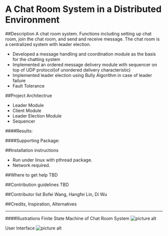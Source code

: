 A Chat Room System in a Distributed Environment
==================

##Description
A chat room system. Functions including setting up chat room, join the chat room, and send and receive message. The chat room is a centralized system with leader election.
- Developed a message handling and coordination module as the basis for the chatting system
- Implemented an ordered message delivery module with sequencer on top of UDP protocol(of unordered delivery characteristic)
- Implemented leader election using Bully Algorithm in case of leader failure
- Fault Tolerance

##Project Architectrue
- Leader Module
- Client Module
- Leader Election Module
- Sequencer

####Results:


####Supporting Package:


##Installation instructions 
- Run under linux with pthread package.
- Network required.


##Where to get help
TBD



##Contribution guidelines
TBD

##Contributor list
Bofei Wang, Hangfei Lin, Di Wu

##Credits, Inspiration, Alternatives



- - - -
####Illustrations
Finite State Machine of Chat Room System
![picture alt](https://github.com/hangfei/Software-Systems/blob/master/Project/image/cis505_FSM.jpg "Title is optional")

User Interface
![picture alt](https://github.com/hangfei/Software-Systems/blob/master/Project/image/ui.png "Title is optional")
